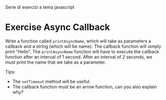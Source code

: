 Serie di esercizi a tema javascript

# Exercise Async Callback

Write a function called `printAsyncName`, which will take as parameters a callback and a string (which will be name). The callback function will simply print "Hello".
The `printAsyncName` function will have to execute the callback function after an interval of 1 second. After an interval of 2 seconds, we must print the name that we take as a parameter.

Tips:

- The `setTimeout` method will be useful
- The callback function must be an arrow function, can you also explain why?
